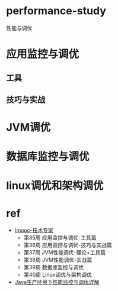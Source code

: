 # performance-study
性能与调优

#  应用监控与调优
## 工具


## 技巧与实战



# JVM调优



# 数据库监控与调优



# linux调优和架构调优


# ref
* [imooc-技术专家](https://class.imooc.com/javaarchitect#Anchor)  
  * 第35周 应用监控与调优-工具篇  
  * 第36周 应用监控与调优-技巧与实战篇  
  * 第37周 JVM性能调优-理论+工具篇  
  * 第38周 JVM性能调优-实战篇  
  * 第39周 数据库监控与调优  
  * 第40周 Linux调优与架构调优  
* [Java生产环境下性能监控与调优详解](https://coding.imooc.com/class/241.html)
